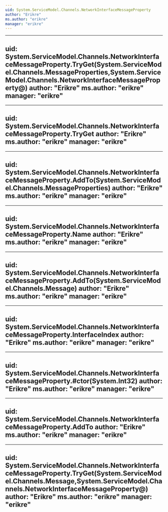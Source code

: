 ```yaml
---
uid: System.ServiceModel.Channels.NetworkInterfaceMessageProperty
author: "Erikre"
ms.author: "erikre"
manager: "erikre"
---
```


---
uid: System.ServiceModel.Channels.NetworkInterfaceMessageProperty.TryGet(System.ServiceModel.Channels.MessageProperties,System.ServiceModel.Channels.NetworkInterfaceMessageProperty@)
author: "Erikre"
ms.author: "erikre"
manager: "erikre"
---

---
uid: System.ServiceModel.Channels.NetworkInterfaceMessageProperty.TryGet
author: "Erikre"
ms.author: "erikre"
manager: "erikre"
---

---
uid: System.ServiceModel.Channels.NetworkInterfaceMessageProperty.AddTo(System.ServiceModel.Channels.MessageProperties)
author: "Erikre"
ms.author: "erikre"
manager: "erikre"
---

---
uid: System.ServiceModel.Channels.NetworkInterfaceMessageProperty.Name
author: "Erikre"
ms.author: "erikre"
manager: "erikre"
---

---
uid: System.ServiceModel.Channels.NetworkInterfaceMessageProperty.AddTo(System.ServiceModel.Channels.Message)
author: "Erikre"
ms.author: "erikre"
manager: "erikre"
---

---
uid: System.ServiceModel.Channels.NetworkInterfaceMessageProperty.InterfaceIndex
author: "Erikre"
ms.author: "erikre"
manager: "erikre"
---

---
uid: System.ServiceModel.Channels.NetworkInterfaceMessageProperty.#ctor(System.Int32)
author: "Erikre"
ms.author: "erikre"
manager: "erikre"
---

---
uid: System.ServiceModel.Channels.NetworkInterfaceMessageProperty.AddTo
author: "Erikre"
ms.author: "erikre"
manager: "erikre"
---

---
uid: System.ServiceModel.Channels.NetworkInterfaceMessageProperty.TryGet(System.ServiceModel.Channels.Message,System.ServiceModel.Channels.NetworkInterfaceMessageProperty@)
author: "Erikre"
ms.author: "erikre"
manager: "erikre"
---
